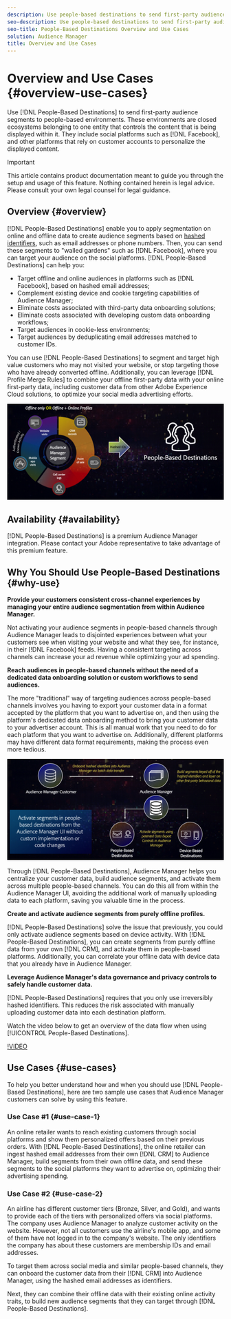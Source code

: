 ```yaml
---
description: Use people-based destinations to send first-party audience segments to people-based environments. These environments are closed ecosystems belonging to one entity that controls the content that is being displayed within it. They include social platforms such as Facebook, and other platforms that rely on customer accounts to personalize the displayed content. 
seo-description: Use people-based destinations to send first-party audience segments to people-based environments. These environments are closed ecosystems belonging to one entity that controls the content that is being displayed within it. They include social platforms such as Facebook, and other platforms that rely on customer accounts to personalize the displayed content.  
seo-title: People-Based Destinations Overview and Use Cases
solution: Audience Manager
title: Overview and Use Cases
---
```


# Overview and Use Cases {#overview-use-cases}

Use [!DNL People-Based Destinations] to send first-party audience segments to people-based environments. These environments are closed ecosystems belonging to one entity that controls the content that is being displayed within it. They include social platforms such as [!DNL Facebook], and other platforms that rely on customer accounts to personalize the displayed content.

>[!IMPORTANT]
>This article contains product documentation meant to guide you through the setup and usage of this feature. Nothing contained herein is legal advice. Please consult your own legal counsel for legal guidance.

## Overview {#overview}

[!DNL People-Based Destinations] enable you to apply segmentation on online and offline data to create audience segments based on [hashed identifiers](people-based-destinations-prerequisites.md#hashing-requirements), such as email addresses or phone numbers. Then, you can send these segments to "walled gardens" such as [!DNL Facebook], where you can target your audience on the social platforms. [!DNL People-Based Destinations] can help you:

* Target offline and online audiences in platforms such as [!DNL Facebook], based on hashed email addresses;
* Complement existing device and cookie targeting capabilities of Audience Manager;
* Eliminate costs associated with third-party data onboarding solutions;
* Eliminate costs associated with developing custom data onboarding workflows;
* Target audiences in cookie-less environments;
* Target audiences by deduplicating email addresses matched to customer IDs.

You can use [!DNL People-Based Destinations] to segment and target high value customers who may not visited your website, or stop targeting those who have already converted offline. Additionally, you can leverage [!DNL Profile Merge Rules] to combine your offline first-party data with your online first-party data, including customer data from other Adobe Experience Cloud solutions, to optimize your social media advertising efforts.

![pbd-overview](assets/pbd-overview.png)

## Availability {#availability}

[!DNL People-Based Destinations] is a premium Audience Manager integration. Please contact your Adobe representative to take advantage of this premium feature.

## Why You Should Use People-Based Destinations {#why-use}

**Provide your customers consistent cross-channel experiences by managing your entire audience segmentation from within Audience Manager.**

Not activating your audience segments in people-based channels through Audience Manager leads to disjointed experiences between what your customers see when visiting your website and what they see, for instance, in their [!DNL Facebook] feeds. Having a consistent targeting across channels can increase your ad revenue while optimizing your ad spending.

**Reach audiences in people-based channels without the need of a dedicated data onboarding solution or custom workflows to send audiences.**

The more "traditional" way of targeting audiences across people-based channels involves you having to export your customer data in a format accepted by the platform that you want to advertise on, and then using the platform's dedicated data onboarding method to bring your customer data to your advertiser account. This is all manual work that you need to do for each platform that you want to advertise on. Additionally, different platforms may have different data format requirements, making the process even more tedious.

![pbd-overview](assets/pbd-diagram.png)

Through [!DNL People-Based Destinations], Audience Manager helps you centralize your customer data, build audience segments, and activate them across multiple people-based channels. You can do this all from within the Audience Manager UI, avoiding the additional work of manually uploading data to each platform, saving you valuable time in the process.

**Create and activate audience segments from purely offline profiles.**

[!DNL People-Based Destinations] solve the issue that previously, you could only activate audience segments based on device activity. With [!DNL People-Based Destinations], you can create segments from purely offline data from your own [!DNL CRM], and activate them in people-based platforms. Additionally, you can correlate your offline data with device data that you already have in Audience Manager.

**Leverage Audience Manager's data governance and privacy controls to safely handle customer data.**

[!DNL People-Based Destinations] requires that you only use irreversibly hashed identifiers. This reduces the risk associated with manually uploading customer data into each destination platform.

Watch the video below to get an overview of the data flow when using [!UICONTROL People-Based Destinations].

[!VIDEO](https://video.tv.adobe.com/v/28968/)

## Use Cases {#use-cases}

To help you better understand how and when you should use [!DNL People-Based Destinations], here are two sample use cases that Audience Manager customers can solve by using this feature.

### Use Case #1 {#use-case-1}

An online retailer wants to reach existing customers through social platforms and show them personalized offers based on their previous orders. With [!DNL People-Based Destinations], the online retailer can ingest hashed email addresses from their own [!DNL CRM] to Audience Manager, build segments from their own offline data, and send these segments to the social platforms they want to advertise on, optimizing their advertising spending.

### Use Case #2 {#use-case-2}

An airline has different customer tiers (Bronze, Silver, and Gold), and wants to provide each of the tiers with personalized offers via social platforms. The company uses Audience Manager to analyze customer activity on the website. However, not all customers use the airline's mobile app, and some of them have not logged in to the company's website. The only identifiers the company has about these customers are membership IDs and email addresses.

To target them across social media and similar people-based channels, they can onboard the customer data from their [!DNL CRM] into Audience Manager, using the hashed email addresses as identifiers.

Next, they can combine their offline data with their existing online activity traits, to build new audience segments that they can target through [!DNL People-Based Destinations].
